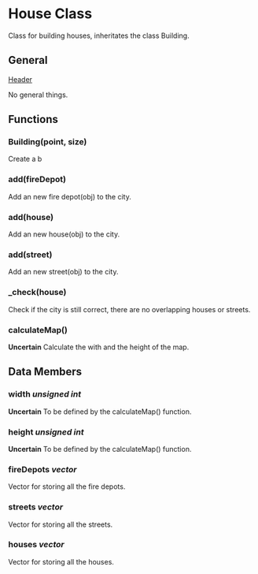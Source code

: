 # House Class

Class for building houses, inheritates the class Building.

## General
[Header](../src/House.h)

No general things.

## Functions

### Building(point, size)
Create a b

### add(fireDepot)
Add an new fire depot(obj) to the city.

### add(house)
Add an new house(obj) to the city.

### add(street)
Add an new street(obj) to the city.

### _check(house)
Check if the city is still correct, there are no overlapping houses or streets.

### calculateMap()
**Uncertain**
Calculate the with and the height of the map.

## Data Members

### width _unsigned int_
**Uncertain**
To be defined by the calculateMap() function.

### height _unsigned int_
**Uncertain**
To be defined by the calculateMap() function.

### fireDepots _vector<fireDepot>_
Vector for storing all the fire depots.

### streets _vector<street>_
Vector for storing all the streets.

### houses _vector<house>_
Vector for storing all the houses.
